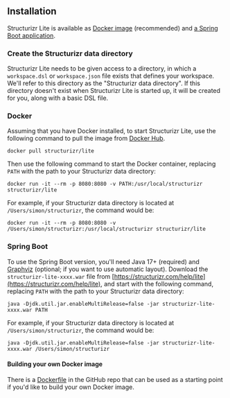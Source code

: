 ## Installation

Structurizr Lite is available as [Docker image](#docker) (recommended) and [a Spring Boot application](#spring-boot).

### Create the Structurizr data directory

Structurizr Lite needs to be given access to a directory, in which a `workspace.dsl` or `workspace.json` file exists that defines your workspace.
We'll refer to this directory as the "Structurizr data directory".
If this directory doesn't exist when Structurizr Lite is started up, it will be created for you, along with a basic DSL file.

### Docker

Assuming that you have Docker installed, to start Structurizr Lite, use the following command to pull the image from [Docker Hub](https://hub.docker.com/r/structurizr/lite).

```
docker pull structurizr/lite
```

Then use the following command to start the Docker container, replacing `PATH` with the path to your Structurizr data directory:

```
docker run -it --rm -p 8080:8080 -v PATH:/usr/local/structurizr structurizr/lite
```

For example, if your Structurizr data directory is located at `/Users/simon/structurizr`, the command would be:

```
docker run -it --rm -p 8080:8080 -v /Users/simon/structurizr:/usr/local/structurizr structurizr/lite
```

### Spring Boot

To use the Spring Boot version, you'll need Java 17+ (required) and [Graphviz](https://graphviz.org/download/) (optional; if you want to use automatic layout).
Download the `structurizr-lite-xxxx.war` file from [https://structurizr.com/help/lite](https://structurizr.com/help/lite), and start with the following command, replacing `PATH` with the path to your Structurizr data directory:

```
java -Djdk.util.jar.enableMultiRelease=false -jar structurizr-lite-xxxx.war PATH
```


For example, if your Structurizr data directory is located at `/Users/simon/structurizr`, the command would be:

```
java -Djdk.util.jar.enableMultiRelease=false -jar structurizr-lite-xxxx.war /Users/simon/structurizr
```

#### Building your own Docker image

There is a [Dockerfile](https://github.com/structurizr/lite/blob/main/Dockerfile) in the GitHub repo that can be used as a starting point if you'd like to build your own Docker image.